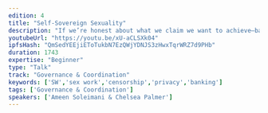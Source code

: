 ```yaml
---
edition: 4
title: "Self-Sovereign Sexuality"
description: "If we’re honest about what we claim we want to achieve—banking the unbanked and censorship resistance commerce for common folks—then we shouldn’t be surprised when the first people that actually use crypto are those for whom banking and censorship are important, daily problems. Besides rogue states, drug dealers, and the impoverished, sex workers stand out as the next major group to adopt crypto to use in their daily lives. I believe we should embrace this community and build our dapps with them in mind. In this talk I want to discuss: Cultural parallels between the crypto and sex worker communities, Trust but verify - Escorts screen clients before the first meeting, Self-sovereignty, Crypto - we don’t want anyone to be able to get in the way of how we spend our money, Sex workers - we don’t want anyone to be able get in the way of how we use our bodies, Privacy - Fake identities / Protonmail / Cash, Challenges that sex workers face and blockchain-based solutions, Lack of banking access, Difficulty advertising, Rent-seeking intermediaries (pimps), Cancellations, The case for sex work decriminalization, The opportunity for Ethereum to welcome the sex worker community"
youtubeUrl: "https://youtu.be/xU-aCLSXk04"
ipfsHash: "QmSedYEEjiEToTukbN7EzQWjYDNJS3zHwxTqrWRZ7d9PHb"
duration: 1743
expertise: "Beginner"
type: "Talk"
track: "Governance & Coordination"
keywords: ['SW','sex work','censorship','privacy','banking']
tags: ['Governance & Coordination']
speakers: ['Ameen Soleimani & Chelsea Palmer']
---
```

